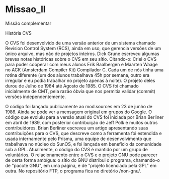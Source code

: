 Missao_II
=========

Missão complementar

  História CVS

O CVS foi desenvolvido de uma versão anterior de um sistema chamado Revision Control System (RCS), ainda em uso, que gerencia versões de um único arquivo, mas não de projetos inteiros. Dick Grune escreveu algumas breves notas históricas sobre o CVS em seu sítio. Citando-o:
Criei o CVS para poder cooperar com meus alunos Erik Baalbergen e Maarten Waage no ACK (Amsterdam Compiler Kit) Compilador C. Cada um de nós tinha uma rotina diferente (um dos alunos trabalhava 45h por semana, outro era irregular e eu podia trabalhar no projeto apenas à noite). O projeto deles durou de Julho de 1984 até Agosto de 1985. O CVS foi chamado inicialmente de CMT, pela razão óbvia que nos permitia validar (commit) versões independentemente.

O código foi lançado publicamente ao mod.sources em 23 de junho de 1986. Ainda se pode ver a mensagem original em grupos do Google.
O código que evoluiu para a versão atual do CVS foi iniciada por Brian Berliner em abril de 1989, com posterior contribuição de Jeff Polk e muitos outros contribuidores. Brian Berliner escreveu um artigo apresentando suas contribuições para o CVS, que descreve como a ferramenta foi estendida e usada internamente pelo Prisma, uma equipe de desenvolvimento que trabalhava no núcleo do SunOS, e foi lançada em benefício da comunidade sob a GPL.
Atualmente, o código do CVS é mantido por um grupo de voluntários.
O relacionamento entre o CVS e o projeto GNU pode parecer de certa forma ambígua: o sítio do GNU distribui o programa, chamando-o de "pacote GNU", em uma página, e de "projeto licenciado pela GPL" em outra. No repositório FTP, o programa fica no diretório /non-gnu/.
